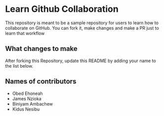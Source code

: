 
# Learn Github Collaboration
This repository is meant to be a sample repository for users to learn how to collaborate on GitHub. You can fork it, make changes and make a PR just to learn that workflow

## What changes to make
After forking this Repository, update this README by adding your name to the list below.

## Names of contributors
- Obed Ehoneah
- James Nzioka
- Biniyam Ambachew
- Kidus Nesibu
